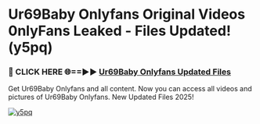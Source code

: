 # Ur69Baby Onlyfans Original Videos 0nlyFans Leaked - Files Updated! (y5pq)

<h3>🔴 CLICK HERE 🌐==►► <a href="https://tinyurl.com/ehrbuxhb" rel="nofollow">Ur69Baby Onlyfans Updated Files</a></h3>

Get Ur69Baby Onlyfans and all content. Now you can access all videos and pictures of Ur69Baby Onlyfans. New Updated Files 2025!

[![y5pq](https://i.imgur.com/lVYEuWS.gif)](https://tinyurl.com/ehrbuxhb)

